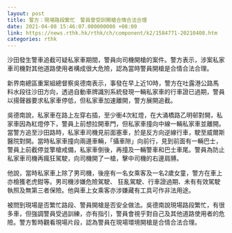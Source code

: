 ```yaml
---
layout: post
title: 警方：現場路段繁忙　警員曾受訓開槍合情合法合理
date: 2021-04-08 15:46:07.000000000 +08:00
link: https://news.rthk.hk/rthk/ch/component/k2/1584771-20210408.htm
categories: rthk
---
```


沙田發生警車追截可疑私家車期間，警員向司機開槍的案件。警方表示，涉案私家車司機對其他道路使用者構成很大危險，認為當時警員開槍是合情合法合理。

新界南總區重案組總督察吳德南表示，事發在早上近10時，警方在吐露港公路馬料水段往沙田方向，透過自動車牌識別系統發現一輛私家車的行車證已過期，警員以揚聲器要求私家車停低，但私家車加速離開，警方展開追截。

吳德南說，私家車在路上左穿右插，至少衝4次紅燈，在大涌橋路乙明邨對開，私家車因為紅燈停下，警員上前想拉開車門，但私家車撞向中線一輛私家車並離開。當警方追至沙田路時，私家車司機見前面塞車，於是反方向逆線行車，駛至威爾斯醫院對開。當時私家車撞向兩邊車輛，「攝車隙」向前行，見到前面有一輛巴士，警員上前截停並擎槍戒備，私家車倒後，再撞及一輛警車和巴士車尾。警員為防止私家車司機再瘋狂駕駛，向司機開了一槍，擊中司機的右邊肩膊。

他說，當時私家車上除了男司機，後座有一名女乘客及一名2歲女童，警方在車上亦檢獲老虎鉗等。男司機涉嫌危險駕駛、 狂亂駕駛、行車證過期、未有有效駕駛執照及無第三者保險。他與車上女乘客亦涉嫌藏有工具可作非法用途。

被問到現場是否繁忙路段、警員開槍是否安全做法。吳德南說現場路段繁忙，有很多車，但強調警員受過訓練，亦有指引，警員會視乎對自己及其他道路使用者的危險。警方暫時觀看現場片段，認為警員在現場環境開槍是合情合法合理。
